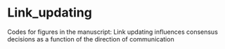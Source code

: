 # Link_updating
Codes for figures in the manuscript: Link updating influences consensus decisions as a function of the direction of communication

